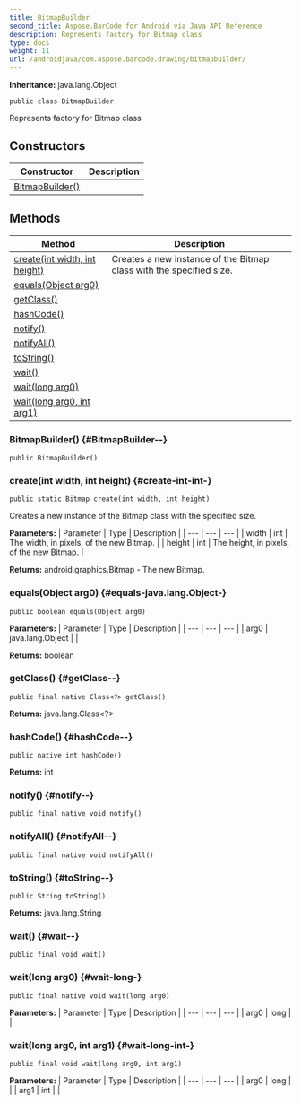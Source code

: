 ```yaml
---
title: BitmapBuilder
second_title: Aspose.BarCode for Android via Java API Reference
description: Represents factory for Bitmap class
type: docs
weight: 11
url: /androidjava/com.aspose.barcode.drawing/bitmapbuilder/
---
```

**Inheritance:**
java.lang.Object
```
public class BitmapBuilder
```

Represents factory for Bitmap class
## Constructors

| Constructor | Description |
| --- | --- |
| [BitmapBuilder()](#BitmapBuilder--) |  |
## Methods

| Method | Description |
| --- | --- |
| [create(int width, int height)](#create-int-int-) | Creates a new instance of the Bitmap class with the specified size. |
| [equals(Object arg0)](#equals-java.lang.Object-) |  |
| [getClass()](#getClass--) |  |
| [hashCode()](#hashCode--) |  |
| [notify()](#notify--) |  |
| [notifyAll()](#notifyAll--) |  |
| [toString()](#toString--) |  |
| [wait()](#wait--) |  |
| [wait(long arg0)](#wait-long-) |  |
| [wait(long arg0, int arg1)](#wait-long-int-) |  |
### BitmapBuilder() {#BitmapBuilder--}
```
public BitmapBuilder()
```


### create(int width, int height) {#create-int-int-}
```
public static Bitmap create(int width, int height)
```


Creates a new instance of the Bitmap class with the specified size.

**Parameters:**
| Parameter | Type | Description |
| --- | --- | --- |
| width | int | The width, in pixels, of the new Bitmap. |
| height | int | The height, in pixels, of the new Bitmap. |

**Returns:**
android.graphics.Bitmap - The new Bitmap.
### equals(Object arg0) {#equals-java.lang.Object-}
```
public boolean equals(Object arg0)
```




**Parameters:**
| Parameter | Type | Description |
| --- | --- | --- |
| arg0 | java.lang.Object |  |

**Returns:**
boolean
### getClass() {#getClass--}
```
public final native Class<?> getClass()
```




**Returns:**
java.lang.Class<?>
### hashCode() {#hashCode--}
```
public native int hashCode()
```




**Returns:**
int
### notify() {#notify--}
```
public final native void notify()
```




### notifyAll() {#notifyAll--}
```
public final native void notifyAll()
```




### toString() {#toString--}
```
public String toString()
```




**Returns:**
java.lang.String
### wait() {#wait--}
```
public final void wait()
```




### wait(long arg0) {#wait-long-}
```
public final native void wait(long arg0)
```




**Parameters:**
| Parameter | Type | Description |
| --- | --- | --- |
| arg0 | long |  |

### wait(long arg0, int arg1) {#wait-long-int-}
```
public final void wait(long arg0, int arg1)
```




**Parameters:**
| Parameter | Type | Description |
| --- | --- | --- |
| arg0 | long |  |
| arg1 | int |  |

